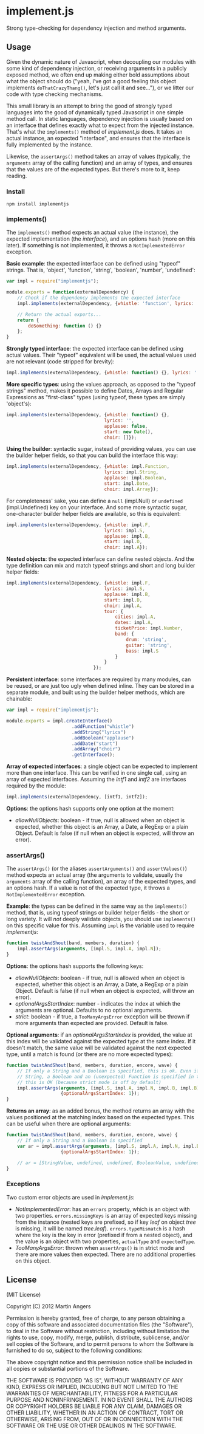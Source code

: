 # implement.js #

Strong type-checking for dependency injection and method arguments.

## Usage ##

Given the dynamic nature of Javascript, when decoupling our modules with some kind of dependency injection, or receiving arguments in a publicly exposed method, we often end up making either bold assumptions about what the object should do ("yeah, I've got a good feeling this object implements `doThatCrazyThang()`, let's just call it and see..."), or we litter our code with type checking mechanisms.

This small library is an attempt to bring the good of strongly typed languages into the good of dynamically typed Javascript in one simple method call. In static languages, dependency injection is usually based on an interface that defines exactly what to expect from the injected instance. That's what the `implements()` method of *implement.js* does. It takes an actual instance, an expected "interface", and ensures that the interface is fully implemented by the instance.

Likewise, the `assertArgs()` method takes an array of values (typically, the `arguments` array of the calling  function) and an array of types, and ensures that the values are of the expected types. But there's more to it, keep reading.

### Install ###

`npm install implementjs`

### implements()

The `implements()` method expects an actual value (the instance), the expected implementation (the *interface*), and an options hash (more on this later). If something is not implemented, it throws a `NotImplementedError` exception.

**Basic example**: the expected interface can be defined using "typeof" strings. That is, 'object', 'function', 'string', 'boolean', 'number', 'undefined':

```javascript
var impl = require("implementjs");

module.exports = function(externalDependency) {
	// Check if the dependency implements the expected interface
	impl.implements(externalDependency, {whistle: 'function', lyrics: 'string', applause: 'boolean'});

	// Return the actual exports...
	return {
		doSomething: function () {}
	};
}
```

**Strongly typed interface**: the expected interface can be defined using actual values. Their "typeof" equivalent will be used, the actual values used are not relevant (code stripped for brevity):

```javascript
impl.implements(externalDependency, {whistle: function() {}, lyrics: '', applause: false});
```

**More specific types**: using the values approach, as opposed to the "typeof strings" method, makes it possible to define Dates, Arrays and Regular Expressions as "first-class" types (using typeof, these types are simply 'object's):

```javascript
impl.implements(externalDependency, {whistle: function() {}, 
									lyrics: '', 
									applause: false, 
									start: new Date(), 
									choir: []});
```

**Using the builder**: syntactic sugar, instead of providing values, you can use the builder helper fields, so that you can build the interface this way:

```javascript
impl.implements(externalDependency, {whistle: impl.Function, 
									lyrics: impl.String, 
									applause: impl.Boolean, 
									start: impl.Date, 
									choir: impl.Array});
```

For completeness' sake, you can define a `null` (impl.Null) or `undefined` (impl.Undefined) key on your interface. And some more syntactic sugar, one-character builder helper fields are available, so this is equivalent:

```javascript
impl.implements(externalDependency, {whistle: impl.F, 
									lyrics: impl.S, 
									applause: impl.B, 
									start: impl.D, 
									choir: impl.A});
```

**Nested objects**: the expected interface can define nested objects. And the type definition can mix and match typeof strings and short and long builder helper fields:

```javascript
impl.implements(externalDependency, {whistle: impl.F, 
									lyrics: impl.S, 
									applause: impl.B, 
									start: impl.D, 
									choir: impl.A,
									tour: {
										cities: impl.A,
										dates: impl.A,
										ticketPrice: impl.Number,
										band: {
											drum: 'string',
											guitar: 'string',
											bass: impl.S
										}
									}
								});
```

**Persistent interface**: some interfaces are required by many modules, can be reused, or are just too ugly when defined inline. They can be stored in a separate module, and built using the builder helper methods, which are chainable:

```javascript
var impl = require("implementjs");

module.exports = impl.createInterface()
						.addFunction("whistle")
						.addString("lyrics")
						.addBoolean("applause")
						.addDate("start")
						.addArray("choir")
						.getInterface();
```

**Array of expected interfaces**: a single object can be expected to implement more than one interface. This can be verified in one single call, using an array of expected interfaces. Assuming the *intf1* and *intf2* are interfaces required by the module:

```javascript
impl.implements(externalDependency, [intf1, intf2]);
```

**Options**: the options hash supports only one option at the moment:

*	*allowNullObjects*: boolean - if true, null is allowed when an object is expected, whether this object is an Array, a Date, a RegExp or a plain Object. Default is false (if null when an object is expected, will throw an error).

### assertArgs()

The `assertArgs()` (or the aliases `assertArguments()` and `assertValues()`) method expects an actual array (the arguments to validate, usually the `arguments` array of the calling function), an array of the expected types, and an options hash. If a value is not of the expected type, it throws a `NotImplementedError` exception.

**Example**: the types can be defined in the same way as the `implements()` method, that is, using typeof strings or builder helper fields - the short or long variety. It will *not* deeply validate objects, you should use `implements()` on this specific value for this. Assuming `impl` is the variable used to require *implementjs*:

```javascript
function twistAndShout(band, members, duration) {
	impl.assertArgs(arguments, [impl.S, impl.A, impl.N]);
}
```

**Options**: the options hash supports the following keys:

*	*allowNullObjects*: boolean - if true, null is allowed when an object is expected, whether this object is an Array, a Date, a RegExp or a plain Object. Default is false (if null when an object is expected, will throw an error).
*	*optionalArgsStartIndex*: number - indicates the index at which the arguments are optional. Defaults to no optional arguments.
*	*strict*: boolean - if true, a `TooManyArgsError` exception will be thrown if more arguments than expected are provided. Default is false.

**Optional arguments**: if an *optionalArgsStartIndex* is provided, the value at this index will be validated against the expected type at the same index. If it doesn't match, the same value will be validated against the next expected type, until a match is found (or there are no more expected types):

```javascript
function twistAndShout(band, members, duration, encore, wave) {
	// If only a String and a Boolean is specified, this is ok. Even if a
	// String, a Boolean and an (unexpected) Function is specified in the arguments array,
	// this is OK (because strict mode is off by default)
	impl.assertArgs(arguments, [impl.S, impl.A, impl.N, impl.B, impl.B], 
					{optionalArgsStartIndex: 1});
}
```

**Returns an array**: as an added bonus, the method returns an array with the values positioned at the matching index based on the expected types. This can be useful when there are optional arguments:

```javascript
function twistAndShout(band, members, duration, encore, wave) {
	// If only a String and a Boolean is specified
	var ar = impl.assertArgs(arguments, [impl.S, impl.A, impl.N, impl.B, impl.B], 
					{optionalArgsStartIndex: 1});

	// ar = [StringValue, undefined, undefined, BooleanValue, undefined]
}
```

### Exceptions

Two custom error objects are used in *implement.js*:

*	*NotImplementedError*: has an `errors` property, which is an object with two properties. `errors.missingKeys` is an array of expected keys missing from the instance (nested keys are prefixed, so if key *leaf* on object *tree* is missing, it will be named *tree.leaf*). `errors.typeMismatch` is a hash where the key is the key in error (prefixed if from a nested object), and the value is an object with two properties, `actualType` and `expectedType`.
*	*TooManyArgsError*: thrown when `assertArgs()` is in strict mode and there are more values then expected. There are no additional properties on this object.

## License ##

(MIT License)

Copyright (C) 2012 Martin Angers

Permission is hereby granted, free of charge, to any person obtaining a copy of this software and associated documentation files (the "Software"), to deal in the Software without restriction, including without limitation the rights to use, copy, modify, merge, publish, distribute, sublicense, and/or sell copies of the Software, and to permit persons to whom the Software is furnished to do so, subject to the following conditions:

The above copyright notice and this permission notice shall be included in all copies or substantial portions of the Software.

THE SOFTWARE IS PROVIDED "AS IS", WITHOUT WARRANTY OF ANY KIND, EXPRESS OR IMPLIED, INCLUDING BUT NOT LIMITED TO THE WARRANTIES OF MERCHANTABILITY, FITNESS FOR A PARTICULAR PURPOSE AND NONINFRINGEMENT. IN NO EVENT SHALL THE AUTHORS OR COPYRIGHT HOLDERS BE LIABLE FOR ANY CLAIM, DAMAGES OR OTHER LIABILITY, WHETHER IN AN ACTION OF CONTRACT, TORT OR OTHERWISE, ARISING FROM, OUT OF OR IN CONNECTION WITH THE SOFTWARE OR THE USE OR OTHER DEALINGS IN THE SOFTWARE.